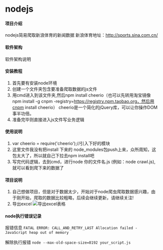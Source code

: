 # nodejs

#### 项目介绍
nodejs简易爬取新浪体育的新闻数据 新浪体育地址：http://sports.sina.com.cn/

#### 软件架构
软件架构说明


#### 安装教程

1. 首先要有安装node环境
2. 创建一个文件夹包含要准备爬取数据的js文件
3. 用cmd进入到该文件夹,然后npm install cheerio（也可以先转用淘宝镜像npm install -g cnpm -registry=https://registry.npm.taobao.org，然后用cnpm install cheerio） cheerio是一个简化的jQuery库，可以让你操作DOM事半功倍。
4. 准备完毕则直接进入js文件写业务逻辑

#### 使用说明

1. var cheerio = require('cheerio');//引入下好的模块
2. 这里文件我没有把install 下来的 node_modules包push上来，众所周知，这包太大了，所以就自己下拉去npm install吧
3. 写完代码逻辑，去到cmd，进行node 你的文件名.js (例如：node crawl.js),就可以看到爬下来的数据了

#### 项目说明

1. 自己想做项目，但是对于数据太少，开始对于node爬虫爬取数据感兴趣，由于刚开始，爬取的数据比较粗略，后续会继续更新，请继续关注!
2. 导出excel 
![导出excel表格](https://images.gitee.com/uploads/images/2018/0821/191410_276b483b_1022787.jpeg "1534849938(1).jpg")


#### node执行错误记录

报错信息
`FATAL ERROR: CALL_AND_RETRY_LAST Allocation failed - JavaScript heap out of memory`

解除执行报错
`node --max-old-space-size=8192 your_script.js`